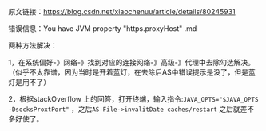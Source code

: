 原文链接：https://blog.csdn.net/xiaochenuu/article/details/80245931

错误信息：You have JVM property "https.proxyHost" .md

两种方法解决：

1，在系统偏好-》网络-》找到对应的连接网络-》高级-》代理中去除勾选解决。（似乎不太靠谱，因为当时是开着蓝灯，在去除后AS中错误提示是没了，但是蓝灯是用不了）



2，根据stackOverflow 上的回答，打开终端，输入指令:`JAVA_OPTS="$JAVA_OPTS -DsocksProxtPort"`  ，之后`AS File->invalitDate caches/restart`  之后就差不多好使了。

